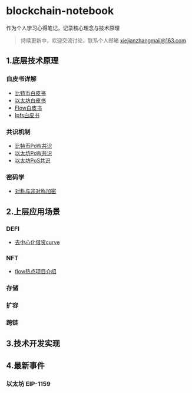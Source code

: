 
# blockchain-notebook

作为个人学习心得笔记，记录核心理念与技术原理

> 持续更新中，欢迎交流讨论，联系个人邮箱 xiejianzhangmail@163.com
> 


## 1.底层技术原理

###  白皮书详解


  * [比特币白皮书](1.公链底层技术原理/白皮书详解/0.比特币白皮书.md) 
  * [以太坊白皮书](1.公链底层技术原理/白皮书详解/1.以太坊白皮书.md) 
  * [Flow白皮书](1.公链底层技术原理/白皮书详解/3.Flow白皮书.md) 
  * [Ipfs白皮书](1.公链底层技术原理/白皮书详解/4.Ipfs白皮书.md) 

###  共识机制

  * [比特币PoW共识](1.公链底层技术原理/共识机制/0.比特币Pow共识.md) 
  * [以太坊PoW共识](1.公链底层技术原理/共识机制/1.以太坊Pow共识.md) 
  * [以太坊PoS共识](1.公链底层技术原理/共识机制/2.以太坊Pos共识.md) 

### 密码学

  * [对称与非对称加密](1.公链底层技术原理/共识机制/0.对称与非对称加密.md) 


## 2.上层应用场景

###  DEFI

  * [去中心化借贷curve](2.公链上层应用场景/DEFI/1.去中心化借贷curve.md) 

###  NFT

  * [flow热点项目介绍](2.公链上层应用场景/DEFI/1.flow热点项目介绍.md) 


### 存储

### 扩容

### 跨链


## 3.技术开发实现


## 4.最新事件


###  以太坊 EIP-1159
